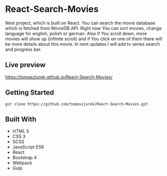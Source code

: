 # React-Search-Movies
Next project, which is built on React. You can search the movie database which is fetched from MovieDB API.
Right now You can sort movies, change language for english, polish or german. Also if You scroll down, more movies will show up (infinite scroll) and if You click on one of them there will be more details about this movie.
In next updates I will add tv series search and progress bar.

## Live preview
https://tomaszjurek.github.io/React-Search-Movies/


## Getting Started
```
git clone https://github.com/tomaszjurek/React-Search-Movies.git
```

## Built With
* HTML 5
* CSS 3
* SCSS
* JavaScript ES6
* React
* Bootstrap 4
* Webpack
* Gulp
